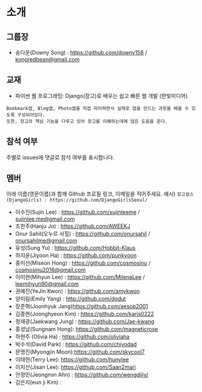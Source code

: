 # 소개

## 그룹장
* 송다운(Downy Song) : https://github.com/downy158 / kongredbean@gmail.com

## 교재
* 파이썬 웹 프로그래밍: Django(장고)로 배우는 쉽고 빠른 웹 개발 (한빛미디어)

```
Bookmark앱, Blog앱, Photo앱을 직접 따라하면서 실제로 앱을 만드는 과정을 배울 수 있도록 구성되어있다.
또한, 장고의 핵심 기능을 다루고 있어 장고를 이해하는데에 많은 도움을 준다.
```

## 참석 여부 
주별로 issues에 댓글로 참석 여부를 표시합니다.

## 멤버
아래 이름(영문이름)과 함께 Github 프로필 링크, 이메일을 적어주세요.
예시) `장고걸스(DjangoGirls) : https://github.com/DjangoGirlsSeoul/`

* 이수진(Sujin Lee) : https://github.com/sujinleeme / sujinlee.me@gmail.com
* 조한주(Hanju Jo) : https://github.com/AWEEKJ
* Onur Sahil(오누르 사힐) : https://github.com/onursahil / onursahilme@gmail.com
* 유성(Sung Yu) : https://github.com/Hobbit-Klaus
* 하지윤(Jiyoon Ha) : https://github.com/punkyoon
* 홍미선(Miseon Hong) : https://github.com/cosmosinu / cosmosinu2016@gmail.com
* 이미현(Mihyun Lee) : https://github.com/MilenaLee / leemihyun90@gmail.com
* 권예진(YeJin Kwon) : https://github.com/amykwon
* 양미림(Emily Yang) : http://github.com/dodut
* 장준혁(Joonhyuk Jang)https://github.com/aesop2001
* 김중현(Joonghyeon Kim) : https://github.com/karis0222
* 정재광(Jaekwang Jung) : https://github.com/Jae-kwang
* 홍성남(Sungnam Hong): https://github.com/magneticrose
* 하현주 (Olivia Ha) : https://github.com/oliviaha
* 박수석(David Park) : https://github.com/chiyodad
* 문명진(Myongjin Moon):https://github.com/skycool7
* 이태헌(Terry Lee): https://github.com/hunylee
* 이지산(Jisan Lee): https://github.com/Saan2mari
* 안정민(Jeongmin Ahn) : https://github.com/wengdiiiy/
* 김은지(eun ji Kim) : 
